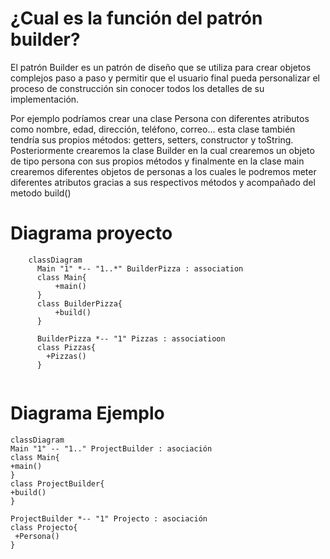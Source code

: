 # ¿Cual es la función del patrón builder?
El patrón Builder es un patrón de diseño que se utiliza para crear objetos complejos paso a paso y permitir que el usuario final pueda personalizar el proceso de construcción sin conocer todos los detalles de su implementación.

Por ejemplo podríamos crear una clase Persona con diferentes atributos como nombre, edad, dirección, teléfono, correo... esta clase también tendría sus propios métodos:
getters, setters, constructor y toString.
Posteriormente crearemos la clase Builder en la cual crearemos un objeto de tipo persona con sus propios métodos y finalmente en la
clase main crearemos diferentes objetos de personas a los cuales le podremos meter diferentes atributos gracias a sus respectivos métodos y acompañado del metodo build()


# Diagrama proyecto

```mermaid
    classDiagram
      Main "1" *-- "1..*" BuilderPizza : association
      class Main{
          +main()
      }
      class BuilderPizza{
          +build()
      }
      
      BuilderPizza *-- "1" Pizzas : associatioon
      class Pizzas{
        +Pizzas()
      }
      

```

# Diagrama Ejemplo

```mermaid
classDiagram
Main "1" -- "1.." ProjectBuilder : asociación
class Main{
+main()
}
class ProjectBuilder{
+build()
}

ProjectBuilder *-- "1" Projecto : asociación
class Projecto{
 +Persona()
}

```